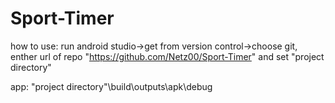 ﻿# Sport-Timer
how to use:
run android studio->get from version control->choose git, enther url of repo "https://github.com/Netz00/Sport-Timer" and set "project directory"

app: 
"project directory"\build\outputs\apk\debug
